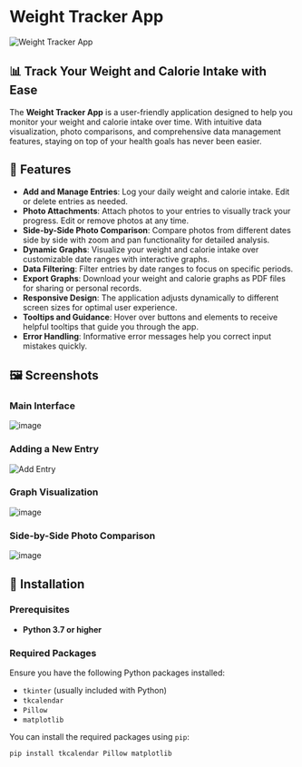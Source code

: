 # Weight Tracker App

![Weight Tracker App](docs/images/banner.png)

## 📊 Track Your Weight and Calorie Intake with Ease

The **Weight Tracker App** is a user-friendly application designed to help you monitor your weight and calorie intake over time. With intuitive data visualization, photo comparisons, and comprehensive data management features, staying on top of your health goals has never been easier.

## 🚀 Features

- **Add and Manage Entries**: Log your daily weight and calorie intake. Edit or delete entries as needed.
- **Photo Attachments**: Attach photos to your entries to visually track your progress. Edit or remove photos at any time.
- **Side-by-Side Photo Comparison**: Compare photos from different dates side by side with zoom and pan functionality for detailed analysis.
- **Dynamic Graphs**: Visualize your weight and calorie intake over customizable date ranges with interactive graphs.
- **Data Filtering**: Filter entries by date ranges to focus on specific periods.
- **Export Graphs**: Download your weight and calorie graphs as PDF files for sharing or personal records.
- **Responsive Design**: The application adjusts dynamically to different screen sizes for optimal user experience.
- **Tooltips and Guidance**: Hover over buttons and elements to receive helpful tooltips that guide you through the app.
- **Error Handling**: Informative error messages help you correct input mistakes quickly.

## 🖼️ Screenshots

### Main Interface

![image](https://github.com/user-attachments/assets/e58bd663-c5c8-4530-b1d7-50d17f76ac86)



### Adding a New Entry

![Add Entry](docs/images/add_entry.png)



### Graph Visualization

![image](https://github.com/user-attachments/assets/e9a04fb4-2c39-4c03-97f4-f64abfec2626)


### Side-by-Side Photo Comparison

![image](https://github.com/user-attachments/assets/000a588f-6ad1-43cf-9aef-ab8b22a1d923)


## 🔧 Installation

### Prerequisites

- **Python 3.7 or higher**

### Required Packages

Ensure you have the following Python packages installed:

- `tkinter` (usually included with Python)
- `tkcalendar`
- `Pillow`
- `matplotlib`

You can install the required packages using `pip`:

```bash
pip install tkcalendar Pillow matplotlib
